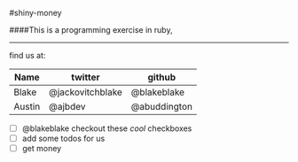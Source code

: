 #shiny-money

####This is a programming exercise in ruby,

--------

find us at:

Name  | twitter | github
------|---------|-------
Blake | @jackovitchblake | @blakeblake
Austin | @ajbdev | @abuddington

- [ ] @blakeblake checkout these *cool* checkboxes
- [ ] add some todos for us
- [ ] get money
